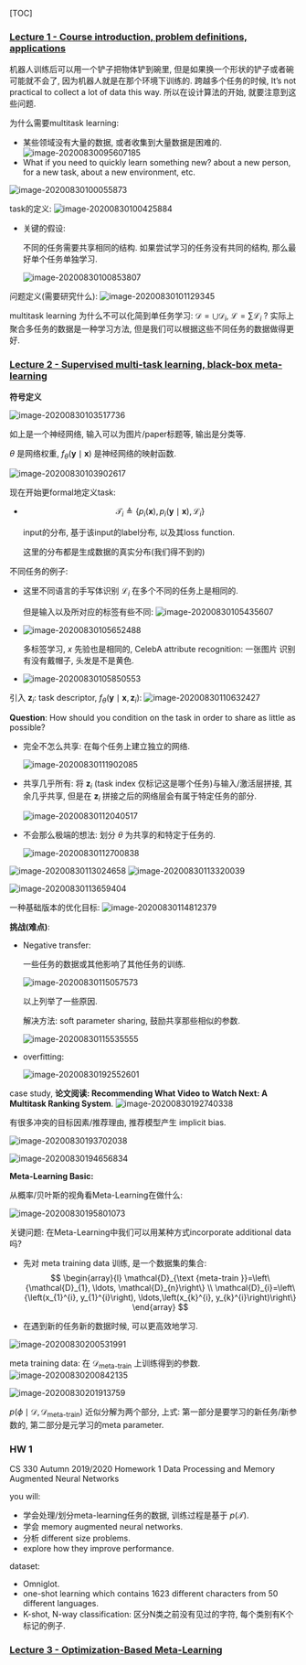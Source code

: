 [TOC]

### [Lecture 1 - Course introduction, problem definitions, applications](https://www.bilibili.com/video/BV1He411s7K4?p=1)

机器人训练后可以用一个铲子把物体铲到碗里, 但是如果换一个形状的铲子或者碗可能就不会了, 因为机器人就是在那个环境下训练的. 跨越多个任务的时候, It’s not practical to collect a lot of data this way. 所以在设计算法的开始, 就要注意到这些问题.

为什么需要multitask learning:

+ 某些领域没有大量的数据, 或者收集到大量数据是困难的. ![image-20200830095607185](assets/image-20200830095607185.png)
+ What if you need to quickly learn something new?
  about a new person, for a new task, about a new environment, etc.

![image-20200830100055873](assets/image-20200830100055873.png)

task的定义: ![image-20200830100425884](assets/image-20200830100425884.png)

+ 关键的假设: 

  不同的任务需要共享相同的结构. 如果尝试学习的任务没有共同的结构, 那么最好单个任务单独学习.

  ![image-20200830100853807](assets/image-20200830100853807.png)

问题定义(需要研究什么): ![image-20200830101129345](assets/image-20200830101129345.png)

multitask learning 为什么不可以化简到单任务学习: $\mathcal{D}=\bigcup \mathcal{D}_{i}, \ \mathcal{L}=\sum \mathcal{L}_{i}$ ? 实际上聚合多任务的数据是一种学习方法, 但是我们可以根据这些不同任务的数据做得更好.



### [Lecture 2 - Supervised multi-task learning, black-box meta-learning](https://www.bilibili.com/video/BV1He411s7K4?p=2)

**符号定义**

![image-20200830103517736](assets/image-20200830103517736.png)

如上是一个神经网络, 输入可以为图片/paper标题等, 输出是分类等.

$\theta$ 是网络权重, $f_\theta (\boldsymbol{y} \mid \boldsymbol{x})$ 是神经网络的映射函数.

![image-20200830103902617](assets/image-20200830103902617.png)

现在开始更formal地定义task:

+ $$
  \mathscr{T}_{i} \triangleq\left\{p_{i}(\mathbf{x}), p_{i}(\mathbf{y} \mid \mathbf{x}), \mathscr{L}_{i}\right\}
  $$

  input的分布, 基于该input的label分布, 以及其loss function.

  这里的分布都是生成数据的真实分布(我们得不到的)



不同任务的例子:

+ 这里不同语言的手写体识别 $\mathscr{L}_i$ 在多个不同的任务上是相同的.

  但是输入以及所对应的标签有些不同: ![image-20200830105435607](assets/image-20200830105435607.png)

  

+ ![image-20200830105652488](assets/image-20200830105652488.png)

  多标签学习, $x$ 先验也是相同的, CelebA attribute recognition: 一张图片 识别有没有戴帽子, 头发是不是黄色.

+ ![image-20200830105850553](assets/image-20200830105850553.png)



引入 $\boldsymbol{z}_i$: task descriptor, $f_\theta (\boldsymbol{y} \mid \boldsymbol{x}, \boldsymbol{z}_i)$: ![image-20200830110632427](assets/image-20200830110632427.png)



**Question**: How should you condition on the task in order to share as little as possible?

+ 完全不怎么共享: 在每个任务上建立独立的网络.

  ![image-20200830111902085](assets/image-20200830111902085.png)

+ 共享几乎所有: 将 $\boldsymbol{z}_i$ (task index 仅标记这是哪个任务)与输入/激活层拼接, 其余几乎共享, 但是在 $\boldsymbol{z}_i$ 拼接之后的网络层会有属于特定任务的部分.

  ![image-20200830112040517](assets/image-20200830112040517.png)

+ 不会那么极端的想法: 划分 $\theta$ 为共享的和特定于任务的.

  ![image-20200830112700838](assets/image-20200830112700838.png)

![image-20200830113024658](assets/image-20200830113024658.png) ![image-20200830113320039](assets/image-20200830113320039.png)

![image-20200830113659404](assets/image-20200830113659404.png)

一种基础版本的优化目标: ![image-20200830114812379](assets/image-20200830114812379.png)



**挑战(难点)**:

+ Negative transfer:

  一些任务的数据或其他影响了其他任务的训练.

  ![image-20200830115057573](assets/image-20200830115057573.png)

  以上列举了一些原因.

  解决方法: soft parameter sharing, 鼓励共享那些相似的参数.

  ![image-20200830115535555](assets/image-20200830115535555.png)

+ overfitting:

  ![image-20200830192552601](assets/image-20200830192552601.png)

case study, **论文阅读: Recommending What Video to Watch Next: A Multitask Ranking System**. ![image-20200830192740338](assets/image-20200830192740338.png)

有很多冲突的目标因素/推荐理由, 推荐模型产生 implicit bias.

![image-20200830193702038](assets/image-20200830193702038.png)

![image-20200830194656834](assets/image-20200830194656834.png)



**Meta-Learning Basic:**

从概率/贝叶斯的视角看Meta-Learning在做什么:

![image-20200830195801073](assets/image-20200830195801073.png)

关键问题: 在Meta-Learning中我们可以用某种方式incorporate additional data吗?

+ 先对 meta training data 训练, 是一个数据集的集合:
  $$
  \begin{array}{l}
  \mathcal{D}_{\text {meta-train }}=\left\{\mathcal{D}_{1}, \ldots, \mathcal{D}_{n}\right\} \\
  \mathcal{D}_{i}=\left\{\left(x_{1}^{i}, y_{1}^{i}\right), \ldots,\left(x_{k}^{i}, y_{k}^{i}\right)\right\}
  \end{array}
  $$
  

+ 在遇到新的任务新的数据时候, 可以更高效地学习.

![image-20200830200531991](assets/image-20200830200531991.png)

meta training data: 在 $\mathcal{D}_{\text{meta-train}}$ 上训练得到的参数. ![image-20200830200842135](assets/image-20200830200842135.png)

![image-20200830201913759](assets/image-20200830201913759.png)

$p( \phi \mid \mathcal{D}, \mathcal{D}_{\text{meta-train}})$ 近似分解为两个部分, 上式: 第一部分是要学习的新任务/新参数的, 第二部分是元学习的meta parameter.



### HW 1

CS 330 Autumn 2019/2020 Homework 1
Data Processing and Memory Augmented Neural Networks

you will:

+ 学会处理/划分meta-learning任务的数据, 训练过程是基于 $p (\mathcal{T})$.
+ 学会 memory augmented neural networks.
+ 分析 different size problems.
+ explore how they improve performance.

dataset:

+ Omniglot.
+ one-shot learning which contains 1623 different characters from 50 different languages.
+ K-shot, N-way classification: 区分N类之前没有见过的字符, 每个类别有K个标记的例子.





### [Lecture 3 - Optimization-Based Meta-Learning](https://www.bilibili.com/video/BV1KE411w7zZ?p=3)





